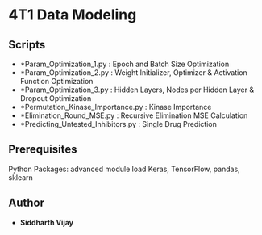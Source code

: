 # 4T1 Data Modeling

## Scripts

* *Param_Optimization_1.py : Epoch and Batch Size Optimization
* *Param_Optimization_2.py : Weight Initializer, Optimizer & Activation Function Optimization
* *Param_Optimization_3.py : Hidden Layers, Nodes per Hidden Layer & Dropout Optimization
* *Permutation_Kinase_Importance.py : Kinase Importance
* *Elimination_Round_MSE.py : Recursive Elimination MSE Calculation
* *Predicting_Untested_Inhibitors.py : Single Drug Prediction



## Prerequisites

Python Packages: advanced module load Keras, TensorFlow, pandas, sklearn

## Author

* **Siddharth Vijay** 
